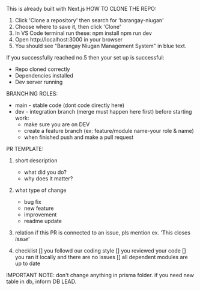 This is already built with Next.js
HOW TO CLONE THE REPO:
1. Click 'Clone a repository' then search for 'barangay-niugan'
2. Choose where to save it, then click 'Clone'
3. In VS Code terminal run these:
    npm install 
    npm run dev
4. Open http://localhost:3000 in your browser
5. You should see "Barangay Niugan Management System" in blue text.

If you successfully reached no.5 then your set up is successful:
- Repo cloned correctly
- Dependencies installed
- Dev server running

BRANCHING ROLES:
+ main - stable code (dont code directly here)
+ dev - integration branch (merge must happen here first)
    before starting work:
    - make sure you are on DEV
    - create a feature branch (ex: feature/module name-your role & name)
    - when finished push and make a pull request

PR TEMPLATE:
1. short description 
    - what did you do?
    - why does it matter?

2. what type of change
    - bug fix
    - new feature
    - improvement
    - readme update

3. relation
    if this PR is connected to an issue, pls mention
    ex. 'This closes *issue*'

4. checklist
    [] you followd our coding style
    [] you reviewed your code
    [] you ran it locally and there are no issues
    [] all dependent modules are up to date


IMPORTANT NOTE: don't change anything in prisma folder. if you need new table in db, inform DB LEAD.